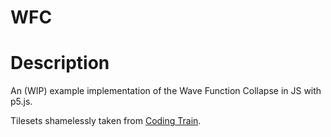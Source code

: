 # WFC

# Description

An (WIP) example implementation of the Wave Function Collapse in JS with p5.js.

Tilesets shamelessly taken from [Coding Train](https://github.com/CodingTrain/Wave-Function-Collapse).